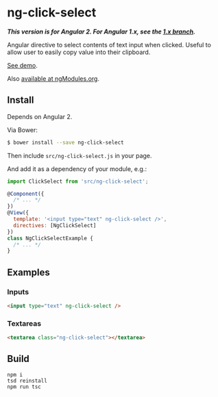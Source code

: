 ng-click-select
===============

***This version is for Angular 2. For Angular 1.x, see the [1.x branch][1.x].***

Angular directive to select contents of text input when clicked.
Useful to allow user to easily copy value into their clipboard.

[See demo][demo].

Also [available at ngModules.org](http://ngmodules.org/modules/ng-click-select).

## Install

Depends on Angular 2.

Via Bower:

```sh
$ bower install --save ng-click-select
```

Then include `src/ng-click-select.js` in your page.

And add it as a dependency of your module, e.g.:

```js
import ClickSelect from 'src/ng-click-select';

@Component({
  /* ... */
})
@View({
  template: '<input type="text" ng-click-select />',
  directives: [NgClickSelect]
})
class NgClickSelectExample {
  /* ... */
}
```

## Examples

### Inputs

```html
<input type="text" ng-click-select />
```

### Textareas

```html
<textarea class="ng-click-select"></textarea>
```

## Build

```
npm i
tsd reinstall
npm run tsc
```

[1.x]: https://github.com/AndersDJohnson/ng-click-select/tree/v1.x
[demo]: https://AndersDJohnson.github.io/ng-click-select/example/
